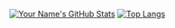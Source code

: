 [![Your Name's GitHub Stats](https://github-readme-stats.vercel.app/api?username=MerVitz)](https://github.com/anuraghazra/github-readme-stats)
[![Top Langs](https://github-readme-stats.vercel.app/api/top-langs/?username=MerVitz&layout=compact)](https://github.com/anuraghazra/github-readme-stats)

